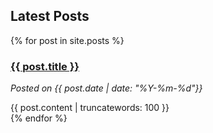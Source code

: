 ## Latest Posts

<div>
  {% for post in site.posts %}
      <h3><a href="{{ post.url }}">{{ post.title }}</a></h3>
      <!-- <p><span>{{ post.date | date: "%Y-%m-%d"}}</span></p> -->
      <!-- <p><i>Posted on {{ post.date | date: "%Y-%m-%d"}}</i></p> -->
	  <p><span><i>Posted on {{ post.date | date: "%Y-%m-%d"}}</i></span></p>
      <div>
      {{ post.content | truncatewords: 100 }}
      </div>
  {% endfor %}
</div>

<!-- <ul>
  {% for post in site.posts %}
    <li>
      <h2><a href="{{ post.url }}">{{ post.title }}</a></h2>
      {{ post.excerpt }}
    </li>
  {% endfor %}
</ul> -->

